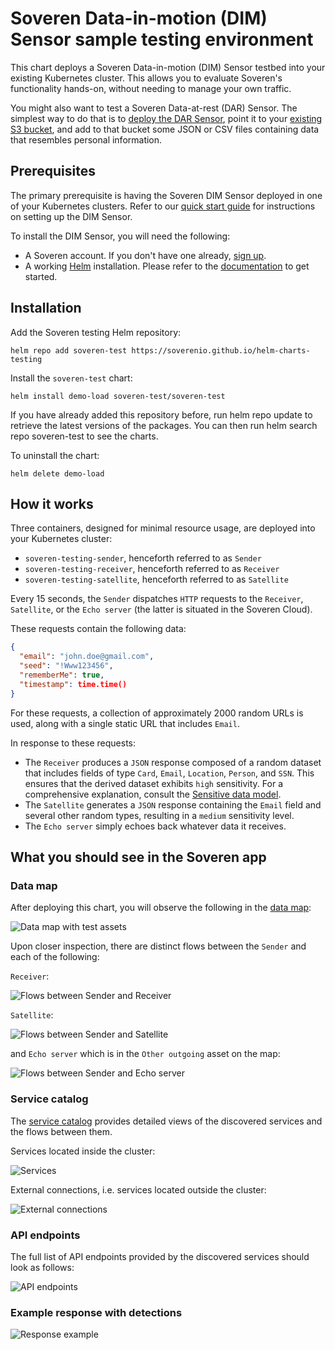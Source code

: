 # Soveren Data-in-motion (DIM) Sensor sample testing environment 

This chart deploys a Soveren Data-in-motion (DIM) Sensor testbed into your existing Kubernetes cluster. This allows you to evaluate Soveren's functionality hands-on, without needing to manage your own traffic.

You might also want to test a Soveren Data-at-rest (DAR) Sensor. The simplest way to do that is to [deploy the DAR Sensor](https://docs.soveren.io/en/stable/getting-started/quick-start/#data-at-rest-dar), point it to your [existing S3 bucket](https://docs.soveren.io/en/stable/administration/configuring-sensor/#s3-buckets), and add to that bucket some JSON or CSV files containing data that resembles personal information.

## Prerequisites

The primary prerequisite is having the Soveren DIM Sensor deployed in one of your Kubernetes clusters. Refer to our [quick start guide](https://docs.soveren.io/en/stable/getting-started/quick-start/#data-in-motion-dim) for instructions on setting up the DIM Sensor.

To install the DIM Sensor, you will need the following:

- A Soveren account. If you don't have one already, [sign up](https://app.soveren.io/sign-up).
- A working [Helm](https://helm.sh) installation. Please refer to the [documentation](https://helm.sh/docs) to get started.

## Installation

Add the Soveren testing Helm repository:

```shell
helm repo add soveren-test https://soverenio.github.io/helm-charts-testing
```
Install the `soveren-test` chart:

```shell
helm install demo-load soveren-test/soveren-test
```

If you have already added this repository before, run helm repo update to retrieve the latest versions of the packages. You can then run helm search repo soveren-test to see the charts.

To uninstall the chart:

```shell
helm delete demo-load
```

## How it works

Three containers, designed for minimal resource usage, are deployed into your Kubernetes cluster:

- `soveren-testing-sender`, henceforth referred to as `Sender`
- `soveren-testing-receiver`, henceforth referred to as `Receiver`
- `soveren-testing-satellite`, henceforth referred to as `Satellite`

Every 15 seconds, the `Sender` dispatches `HTTP` requests to the `Receiver`, `Satellite`, or the `Echo server` (the latter is situated in the Soveren Cloud).

These requests contain the following data:

```json
{
  "email": "john.doe@gmail.com",
  "seed": "!Www123456",
  "rememberMe": true,
  "timestamp": time.time()
}
```

For these requests, a collection of approximately 2000 random URLs is used, along with a single static URL that includes `Email`.

In response to these requests:

- The `Receiver` produces a `JSON` response composed of a random dataset that includes fields of type `Card`, `Email`, `Location`, `Person`, and `SSN`. This ensures that the derived dataset exhibits `high` sensitivity. For a comprehensive explanation, consult the [Sensitive data model](https://docs.soveren.io/en/stable/user-guide/data-model/#the-sensitivity-model).
- The `Satellite` generates a `JSON` response containing the `Email` field and several other random types, resulting in a `medium` sensitivity level.
- The `Echo server` simply echoes back whatever data it receives.

## What you should see in the Soveren app

### Data map

After deploying this chart, you will observe the following in the [data map](https://app.soveren.io/data-map):

![Data map with test assets](./img/data-map-overview.png "Data map with test assets")

Upon closer inspection, there are distinct flows between the `Sender` and each of the following:

`Receiver`:

![Flows between Sender and Receiver](./img/data-map-receiver.png "Flows between Sender and Receiver")

`Satellite`:

![Flows between Sender and Satellite](./img/data-map-satellite.png "Flows between Sender and Satellite")

and `Echo server` which is in the `Other outgoing` asset on the map:

![Flows between Sender and Echo server](./img/data-map-echo.png "Flows between Sender and Echo server")

### Service catalog

The [service catalog](https://app.soveren.io/service-catalog/) provides detailed views of the discovered services and the flows between them.

Services located inside the cluster:

![Services](./img/service-catalog-services.png "Services")

External connections, i.e. services located outside the cluster:

![External connections](./img/service-catalog-external-connections.png "External connections")

### API endpoints

The full list of API endpoints provided by the discovered services should look as follows:

![API endpoints](./img/api-endpoints.png "API endpoints")

### Example response with detections

![Response example](./img/response-example.png "Response example")